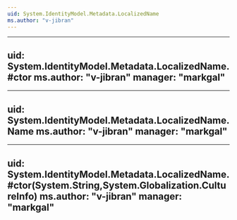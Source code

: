 ```yaml
---
uid: System.IdentityModel.Metadata.LocalizedName
ms.author: "v-jibran"
---
```


---
uid: System.IdentityModel.Metadata.LocalizedName.#ctor
ms.author: "v-jibran"
manager: "markgal"
---

---
uid: System.IdentityModel.Metadata.LocalizedName.Name
ms.author: "v-jibran"
manager: "markgal"
---

---
uid: System.IdentityModel.Metadata.LocalizedName.#ctor(System.String,System.Globalization.CultureInfo)
ms.author: "v-jibran"
manager: "markgal"
---
